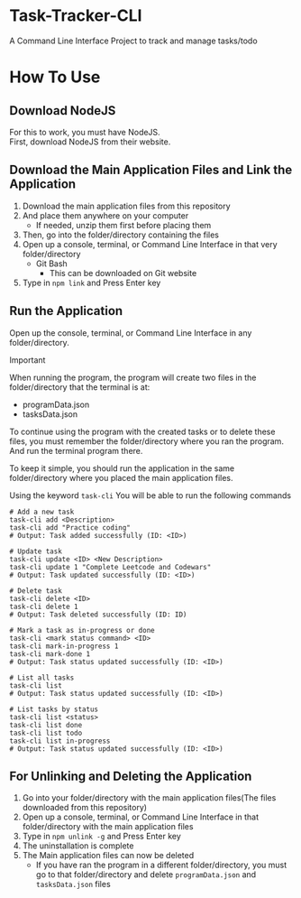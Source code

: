 # Task-Tracker-CLI

A Command Line Interface Project to track and manage tasks/todo

# How To Use

## Download NodeJS

For this to work, you must have NodeJS.  
First, download NodeJS from their website.

## Download the Main Application Files and Link the Application

1. Download the main application files from this repository
2. And place them anywhere on your computer
   - If needed, unzip them first before placing them
3. Then, go into the folder/directory containing the files
4. Open up a console, terminal, or Command Line Interface in that very folder/directory
   - Git Bash
     - This can be downloaded on Git website
5. Type in `npm link` and Press Enter key

## Run the Application

Open up the console, terminal, or Command Line Interface in any folder/directory.

> [!IMPORTANT]
> When running the program, the program will create two files in the folder/directory that the terminal is at:
>
> - programData.json
> - tasksData.json
>
> To continue using the program with the created tasks or to delete these files, you must remember the folder/directory where you ran the program. And run the terminal program there.
>
> To keep it simple, you should run the application in the same folder/directory where you placed the main application files.

Using the keyword
`task-cli`
You will be able to run the following commands

```
# Add a new task
task-cli add <Description>
task-cli add "Practice coding"
# Output: Task added successfully (ID: <ID>)

# Update task
task-cli update <ID> <New Description>
task-cli update 1 "Complete Leetcode and Codewars"
# Output: Task updated successfully (ID: <ID>)

# Delete task
task-cli delete <ID>
task-cli delete 1
# Output: Task deleted successfully (ID: ID)

# Mark a task as in-progress or done
task-cli <mark status command> <ID>
task-cli mark-in-progress 1
task-cli mark-done 1
# Output: Task status updated successfully (ID: <ID>)

# List all tasks
task-cli list
# Output: Task status updated successfully (ID: <ID>)

# List tasks by status
task-cli list <status>
task-cli list done
task-cli list todo
task-cli list in-progress
# Output: Task status updated successfully (ID: <ID>)
```

## For Unlinking and Deleting the Application

1. Go into your folder/directory with the main application files(The files downloaded from this repository)
2. Open up a console, terminal, or Command Line Interface in that folder/directory with the main application files
3. Type in `npm unlink -g` and Press Enter key
4. The uninstallation is complete
5. The Main application files can now be deleted
   - If you have ran the program in a different folder/directory, you must go to that folder/directory and delete `programData.json` and `tasksData.json` files
